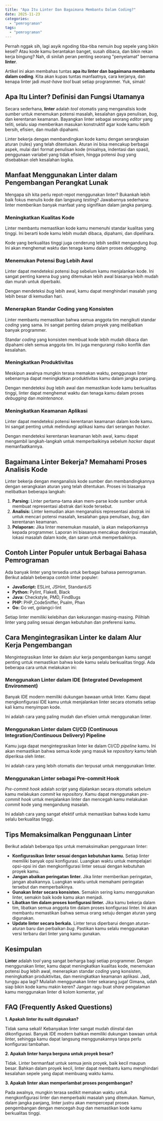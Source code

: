 ```yaml
---
title: "Apa Itu Linter Dan Bagaimana Membantu Dalam Coding?"
date: 2025-11-23
categories: 
  - "pemrograman"
tags: 
  - "pemrograman"
---
```


Pernah nggak sih, lagi asyik ngoding tiba-tiba nemuin _bug_ sepele yang bikin kesel? Atau kode kamu berantakan banget, susah dibaca, dan bikin rekan kerja bingung? Nah, di sinilah peran penting seorang "penyelamat" bernama **linter**.

Artikel ini akan membahas tuntas **apa itu linter dan bagaimana membantu dalam coding**. Kita akan kupas tuntas manfaatnya, cara kerjanya, dan kenapa linter jadi _must-have tool_ buat setiap programmer. Yuk, simak!

## Apa Itu Linter? Definisi dan Fungsi Utamanya

Secara sederhana, **linter** adalah _tool_ otomatis yang menganalisis kode sumber untuk menemukan potensi masalah, kesalahan gaya penulisan, _bug_, dan kerentanan keamanan. Bayangkan linter sebagai seorang _editor_ yang teliti, selalu siap memberikan masukan konstruktif agar kode kamu lebih bersih, efisien, dan mudah dipahami.

Linter bekerja dengan membandingkan kode kamu dengan serangkaian aturan (rules) yang telah ditentukan. Aturan ini bisa mencakup berbagai aspek, mulai dari format penulisan kode (misalnya, indentasi dan spasi), penggunaan variabel yang tidak efisien, hingga potensi _bug_ yang disebabkan oleh kesalahan logika.

## Manfaat Menggunakan Linter dalam Pengembangan Perangkat Lunak

Mengapa sih kita perlu repot-repot menggunakan linter? Bukankah lebih baik fokus menulis kode dan langsung _testing_? Jawabannya sederhana: linter memberikan banyak manfaat yang signifikan dalam jangka panjang.

### Meningkatkan Kualitas Kode

Linter membantu memastikan kode kamu memenuhi standar kualitas yang tinggi. Ini berarti kode kamu lebih mudah dibaca, dipahami, dan dipelihara.

Kode yang berkualitas tinggi juga cenderung lebih sedikit mengandung _bug_. Ini akan menghemat waktu dan tenaga kamu dalam proses _debugging_.

### Menemukan Potensi Bug Lebih Awal

Linter dapat mendeteksi potensi _bug_ sebelum kamu menjalankan kode. Ini sangat penting karena _bug_ yang ditemukan lebih awal biasanya lebih mudah dan murah untuk diperbaiki.

Dengan mendeteksi _bug_ lebih awal, kamu dapat menghindari masalah yang lebih besar di kemudian hari.

### Menerapkan Standar Coding yang Konsisten

Linter membantu memastikan bahwa semua anggota tim mengikuti standar _coding_ yang sama. Ini sangat penting dalam proyek yang melibatkan banyak programmer.

Standar _coding_ yang konsisten membuat kode lebih mudah dibaca dan dipahami oleh semua anggota tim. Ini juga mengurangi risiko konflik dan kesalahan.

### Meningkatkan Produktivitas

Meskipun awalnya mungkin terasa memakan waktu, penggunaan linter sebenarnya dapat meningkatkan produktivitas kamu dalam jangka panjang.

Dengan mendeteksi _bug_ lebih awal dan memastikan kode kamu berkualitas tinggi, linter dapat menghemat waktu dan tenaga kamu dalam proses _debugging_ dan _maintenance_.

### Meningkatkan Keamanan Aplikasi

Linter dapat mendeteksi potensi kerentanan keamanan dalam kode kamu. Ini sangat penting untuk melindungi aplikasi kamu dari serangan _hacker_.

Dengan mendeteksi kerentanan keamanan lebih awal, kamu dapat mengambil langkah-langkah untuk memperbaikinya sebelum _hacker_ dapat memanfaatkannya.

## Bagaimana Linter Bekerja? Memahami Proses Analisis Kode

Linter bekerja dengan menganalisis kode sumber dan membandingkannya dengan serangkaian aturan yang telah ditentukan. Proses ini biasanya melibatkan beberapa langkah:

1. **Parsing:** Linter pertama-tama akan mem-parse kode sumber untuk membuat representasi abstrak dari kode tersebut.
2. **Analisis:** Linter kemudian akan menganalisis representasi abstrak ini untuk mencari potensi masalah, kesalahan gaya penulisan, _bug_, dan kerentanan keamanan.
3. **Pelaporan:** Jika linter menemukan masalah, ia akan melaporkannya kepada programmer. Laporan ini biasanya mencakup deskripsi masalah, lokasi masalah dalam kode, dan saran untuk memperbaikinya.

## Contoh Linter Populer untuk Berbagai Bahasa Pemrograman

Ada banyak linter yang tersedia untuk berbagai bahasa pemrograman. Berikut adalah beberapa contoh linter populer:

- **JavaScript:** ESLint, JSHint, StandardJS
- **Python:** Pylint, Flake8, Black
- **Java:** Checkstyle, PMD, FindBugs
- **PHP:** PHP\_CodeSniffer, Psalm, Phan
- **Go:** Go vet, golangci-lint

Setiap linter memiliki kelebihan dan kekurangan masing-masing. Pilihlah linter yang paling sesuai dengan kebutuhan dan preferensi kamu.

## Cara Mengintegrasikan Linter ke dalam Alur Kerja Pengembangan

Mengintegrasikan linter ke dalam alur kerja pengembangan kamu sangat penting untuk memastikan bahwa kode kamu selalu berkualitas tinggi. Ada beberapa cara untuk melakukan ini:

### Menggunakan Linter dalam IDE (Integrated Development Environment)

Banyak IDE modern memiliki dukungan bawaan untuk linter. Kamu dapat mengkonfigurasi IDE kamu untuk menjalankan linter secara otomatis setiap kali kamu menyimpan kode.

Ini adalah cara yang paling mudah dan efisien untuk menggunakan linter.

### Menggunakan Linter dalam CI/CD (Continuous Integration/Continuous Delivery) Pipeline

Kamu juga dapat mengintegrasikan linter ke dalam CI/CD _pipeline_ kamu. Ini akan memastikan bahwa semua kode yang masuk ke _repository_ kamu telah diperiksa oleh linter.

Ini adalah cara yang lebih otomatis dan terpusat untuk menggunakan linter.

### Menggunakan Linter sebagai Pre-commit Hook

_Pre-commit hook_ adalah _script_ yang dijalankan secara otomatis sebelum kamu melakukan _commit_ ke _repository_. Kamu dapat menggunakan _pre-commit hook_ untuk menjalankan linter dan mencegah kamu melakukan _commit_ kode yang mengandung masalah.

Ini adalah cara yang sangat efektif untuk memastikan bahwa kode kamu selalu berkualitas tinggi.

## Tips Memaksimalkan Penggunaan Linter

Berikut adalah beberapa tips untuk memaksimalkan penggunaan linter:

- **Konfigurasikan linter sesuai dengan kebutuhan kamu.** Setiap linter memiliki banyak opsi konfigurasi. Luangkan waktu untuk mempelajari opsi-opsi ini dan mengkonfigurasi linter sesuai dengan kebutuhan proyek kamu.
- **Jangan abaikan peringatan linter.** Jika linter memberikan peringatan, jangan abaikannya. Luangkan waktu untuk memahami peringatan tersebut dan memperbaikinya.
- **Gunakan linter secara konsisten.** Semakin sering kamu menggunakan linter, semakin baik kode kamu akan menjadi.
- **Libatkan tim dalam proses konfigurasi linter.** Jika kamu bekerja dalam tim, libatkan semua anggota tim dalam proses konfigurasi linter. Ini akan membantu memastikan bahwa semua orang setuju dengan aturan yang digunakan.
- **Update linter secara berkala.** Linter terus diperbarui dengan aturan-aturan baru dan perbaikan _bug_. Pastikan kamu selalu menggunakan versi terbaru dari linter yang kamu gunakan.

## Kesimpulan

**Linter** adalah _tool_ yang sangat berharga bagi setiap programmer. Dengan menggunakan linter, kamu dapat meningkatkan kualitas kode, menemukan potensi _bug_ lebih awal, menerapkan standar _coding_ yang konsisten, meningkatkan produktivitas, dan meningkatkan keamanan aplikasi. Jadi, tunggu apa lagi? Mulailah menggunakan linter sekarang juga! Gimana, udah siap bikin kode kamu makin keren? Jangan ragu buat _share_ pengalaman kamu menggunakan linter di kolom komentar, ya!

## FAQ (Frequently Asked Questions)

**1\. Apakah linter itu sulit digunakan?**

Tidak sama sekali! Kebanyakan linter sangat mudah diinstal dan dikonfigurasi. Banyak IDE modern bahkan memiliki dukungan bawaan untuk linter, sehingga kamu dapat langsung menggunakannya tanpa perlu konfigurasi tambahan.

**2\. Apakah linter hanya berguna untuk proyek besar?**

Tidak. Linter bermanfaat untuk semua jenis proyek, baik kecil maupun besar. Bahkan dalam proyek kecil, linter dapat membantu kamu menghindari kesalahan sepele yang dapat membuang waktu kamu.

**3\. Apakah linter akan memperlambat proses pengembangan?**

Pada awalnya, mungkin terasa sedikit memakan waktu untuk mengkonfigurasi linter dan memperbaiki masalah yang ditemukan. Namun, dalam jangka panjang, linter justru akan mempercepat proses pengembangan dengan mencegah _bug_ dan memastikan kode kamu berkualitas tinggi.
